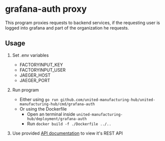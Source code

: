 # grafana-auth proxy
This program proxies requests to backend services,
if the requesting user is logged into grafana and part of the organization he requests.

## Usage

1) Set .env variables
    - FACTORYINPUT_KEY
    - FACTORYINPUT_USER
    - JAEGER_HOST
    - JAEGER_PORT

2) Run program
   
   - Either using ```go run github.com/united-manufacturing-hub/united-manufacturing-hub/cmd/grafana-auth```
   - Or using the Dockerfile
      - Open an terminal inside ```united-manufacturing-hub/deployment/grafana-auth```
      - Run ```docker build -f ./Dockerfile ../..```
   
3) Use provided [API documentation](grafana-proxy.yml) to view it's REST API
